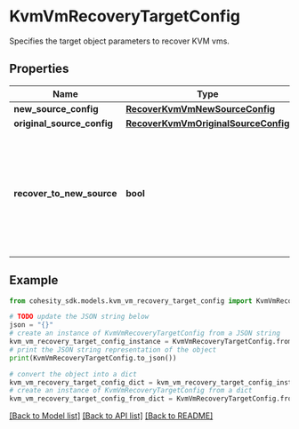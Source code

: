 # KvmVmRecoveryTargetConfig

Specifies the target object parameters to recover KVM vms.

## Properties

Name | Type | Description | Notes
------------ | ------------- | ------------- | -------------
**new_source_config** | [**RecoverKvmVmNewSourceConfig**](RecoverKvmVmNewSourceConfig.md) |  | [optional] 
**original_source_config** | [**RecoverKvmVmOriginalSourceConfig**](RecoverKvmVmOriginalSourceConfig.md) |  | [optional] 
**recover_to_new_source** | **bool** | Specifies the parameter whether the recovery should be performed to a new or an existing Source Target. | 

## Example

```python
from cohesity_sdk.models.kvm_vm_recovery_target_config import KvmVmRecoveryTargetConfig

# TODO update the JSON string below
json = "{}"
# create an instance of KvmVmRecoveryTargetConfig from a JSON string
kvm_vm_recovery_target_config_instance = KvmVmRecoveryTargetConfig.from_json(json)
# print the JSON string representation of the object
print(KvmVmRecoveryTargetConfig.to_json())

# convert the object into a dict
kvm_vm_recovery_target_config_dict = kvm_vm_recovery_target_config_instance.to_dict()
# create an instance of KvmVmRecoveryTargetConfig from a dict
kvm_vm_recovery_target_config_from_dict = KvmVmRecoveryTargetConfig.from_dict(kvm_vm_recovery_target_config_dict)
```
[[Back to Model list]](../README.md#documentation-for-models) [[Back to API list]](../README.md#documentation-for-api-endpoints) [[Back to README]](../README.md)


